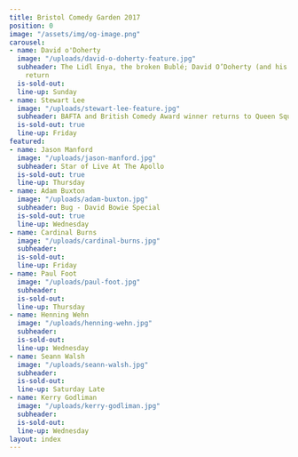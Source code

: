```yaml
---
title: Bristol Comedy Garden 2017
position: 0
image: "/assets/img/og-image.png"
carousel:
- name: David o'Doherty
  image: "/uploads/david-o-doherty-feature.jpg"
  subheader: The Lidl Enya, the broken Bublé; David O’Doherty (and his tiny keyboard)
    return
  is-sold-out: 
  line-up: Sunday
- name: Stewart Lee
  image: "/uploads/stewart-lee-feature.jpg"
  subheader: BAFTA and British Comedy Award winner returns to Queen Square
  is-sold-out: true
  line-up: Friday
featured:
- name: Jason Manford
  image: "/uploads/jason-manford.jpg"
  subheader: Star of Live At The Apollo
  is-sold-out: true
  line-up: Thursday
- name: Adam Buxton
  image: "/uploads/adam-buxton.jpg"
  subheader: Bug - David Bowie Special
  is-sold-out: true
  line-up: Wednesday
- name: Cardinal Burns
  image: "/uploads/cardinal-burns.jpg"
  subheader: 
  is-sold-out: 
  line-up: Friday
- name: Paul Foot
  image: "/uploads/paul-foot.jpg"
  subheader: 
  is-sold-out: 
  line-up: Thursday
- name: Henning Wehn
  image: "/uploads/henning-wehn.jpg"
  subheader: 
  is-sold-out: 
  line-up: Wednesday
- name: Seann Walsh
  image: "/uploads/seann-walsh.jpg"
  subheader: 
  is-sold-out: 
  line-up: Saturday Late
- name: Kerry Godliman
  image: "/uploads/kerry-godliman.jpg"
  subheader: 
  is-sold-out: 
  line-up: Wednesday
layout: index
---
```


